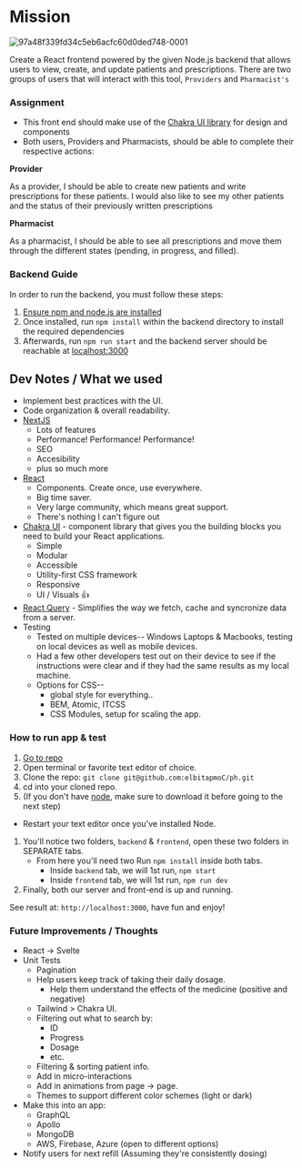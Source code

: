 # Mission
![97a48f339fd34c5eb6acfc60d0ded748-0001](https://user-images.githubusercontent.com/11306948/198924216-287f6dba-e7f3-4a5b-9679-5b126eada79b.jpg)

Create a React frontend powered by the given Node.js backend that allows users to view, create, and update patients and prescriptions. There are two groups of users that will interact with this tool, `Providers` and `Pharmacist's`

### Assignment

- This front end should make use of the [Chakra UI library](https://chakra-ui.com/) for design and components
- Both users, Providers and Pharmacists, should be able to complete their respective actions:

**Provider**

As a provider, I should be able to create new patients and write prescriptions for these patients. I would also like to see my other patients and the status of their previously written prescriptions

**Pharmacist**

As a pharmacist, I should be able to see all prescriptions and move them through the different states (pending, in progress, and filled).

### Backend Guide

In order to run the backend, you must follow these steps:

1. [Ensure npm and node.js are installed](https://docs.npmjs.com/downloading-and-installing-node-js-and-npm)
2. Once installed, run `npm install` within the backend directory to install the required dependencies
3. Afterwards, run `npm run start` and the backend server should be reachable at [localhost:3000](http://localhost:3000)

## Dev Notes / What we used

- Implement best practices with the UI.
- Code organization & overall readability.
- [NextJS](https://nextjs.org/)
  - Lots of features
  - Performance! Performance! Performance!
  - SEO
  - Accesibility
  - plus so much more
- [React](https://reactjs.org/)
  - Components. Create once, use everywhere.
  - Big time saver.
  - Very large community, which means great support.
  - There's nothing I can't figure out
- [Chakra UI](https://chakra-ui.com/docs/components) - component library that gives you the building blocks you need to build your React applications.
  - Simple
  - Modular
  - Accessible 
  - Utility-first CSS framework
  - Responsive
  - UI / Visuals 👍
- [React Query](https://react-query-v3.tanstack.com/) - Simplifies the way we fetch, cache and syncronize data from a server.
- Testing
  - Tested on multiple devices-- Windows Laptops & Macbooks, testing on local devices as well as mobile devices.
  - Had a few other developers test out on their device to see if the instructions were clear and if they had the same results as my local machine.
  - Options for CSS--
    - global style for everything..
    - BEM, Atomic, ITCSS
    - CSS Modules, setup for scaling the app.
    
### How to run app & test

1. [Go to repo](https://github.com/elbitapmoC/ph)
1. Open terminal or favorite text editor of choice.
1. Clone the repo: `git clone git@github.com:elbitapmoC/ph.git`
1. cd into your cloned repo.
1. (If you don't have [node](https://nodejs.org/en/download/), make sure to download it before going to the next step)
  - Restart your text editor once you've installed Node.
1. You'll notice two folders, `backend` & `frontend`, open these two folders in SEPARATE tabs.
   - From here you'll need two Run `npm install` inside both tabs.
     - Inside `backend` tab, we will 1st run, `npm start`
     - Inside `frontend` tab, we will 1st run, `npm run dev`
1. Finally, both our server and front-end is up and running.

See result at: `http://localhost:3000`, have fun and enjoy!


### Future Improvements / Thoughts

- React -> Svelte
- Unit Tests
  - Pagination
  - Help users keep track of taking their daily dosage.
    - Help them understand the effects of the medicine (positive and negative)
  - Tailwind > Chakra UI.
  - Filtering out what to search by:
    - ID
    - Progress
    - Dosage
    - etc.
  - Filtering & sorting patient info.
  - Add in micro-interactions
  - Add in animations from page -> page.
  - Themes to support different color schemes (light or dark)
- Make this into an app:
  - GraphQL
  - Apollo
  - MongoDB
  - AWS, Firebase, Azure (open to different options)
- Notify users for next refill (Assuming they're consistently dosing)
